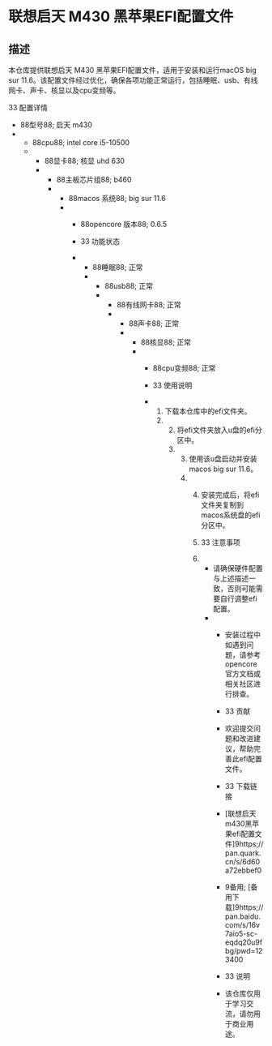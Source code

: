# 联想启天 M430 黑苹果EFI配置文件

## 描述
本仓库提供联想启天 M430 黑苹果EFI配置文件，适用于安装和运行macOS big sur 11.6。该配置文件经过优化，确保各项功能正常运行，包括睡眠、usb、有线网卡、声卡、核显以及cpu变频等。

33 配置详情
- 88型号88; 启天 m430
- - 88cpu88; intel core i5-10500
  - - 88显卡88; 核显 uhd 630
    - - 88主板芯片组88; b460
      - - 88macos 系统88; big sur 11.6
        - - 88opencore 版本88; 0.6.5
         
          - 33 功能状态
          - - 88睡眠88; 正常
            - - 88usb88; 正常
              - - 88有线网卡88; 正常
                - - 88声卡88; 正常
                  - - 88核显88; 正常
                    - - 88cpu变频88; 正常
                     
                      - 33 使用说明
                      - 1. 下载本仓库中的efi文件夹。
                        2. 2. 将efi文件夹放入u盘的efi分区中。
                           3. 3. 使用该u盘启动并安装macos big sur 11.6。
                              4. 4. 安装完成后，将efi文件夹复制到macos系统盘的efi分区中。
                                
                                 5. 33 注意事项
                                 6. - 请确保硬件配置与上述描述一致，否则可能需要自行调整efi配置。
                                    - - 安装过程中如遇到问题，请参考opencore官方文档或相关社区进行排查。
                                     
                                      - 33 贡献
                                      - 欢迎提交问题和改进建议，帮助完善此efi配置文件。
                                     
                                      - 33 下载链接
                                      - [联想启天m430黑苹果efi配置文件]9https;//pan.quark.cn/s/6d60a72ebbef0
                                     
                                      - 9备用; [备用下载]9https;//pan.baidu.com/s/16v7aio5-sc-eqdq20u9fbg/pwd=123400
                                     
                                      - 33 说明
                                     
                                      - 该仓库仅用于学习交流，请勿用于商业用途。
